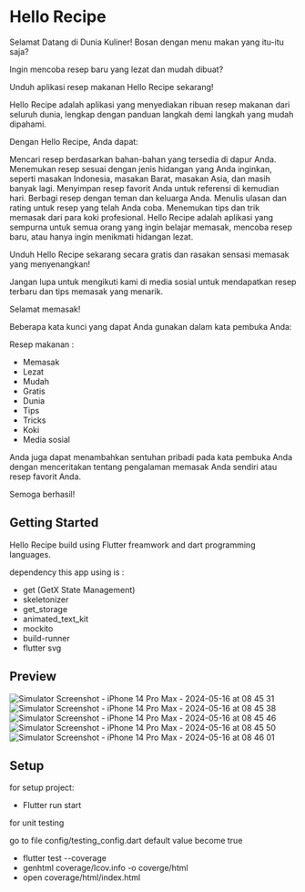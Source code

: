 # Hello Recipe

Selamat Datang di Dunia Kuliner!
Bosan dengan menu makan yang itu-itu saja?

Ingin mencoba resep baru yang lezat dan mudah dibuat?

Unduh aplikasi resep makanan Hello Recipe sekarang!

Hello Recipe adalah aplikasi yang menyediakan ribuan resep makanan dari seluruh dunia, lengkap dengan panduan langkah demi langkah yang mudah dipahami.

Dengan Hello Recipe, Anda dapat:

Mencari resep berdasarkan bahan-bahan yang tersedia di dapur Anda.
Menemukan resep sesuai dengan jenis hidangan yang Anda inginkan, seperti masakan Indonesia, masakan Barat, masakan Asia, dan masih banyak lagi.
Menyimpan resep favorit Anda untuk referensi di kemudian hari.
Berbagi resep dengan teman dan keluarga Anda.
Menulis ulasan dan rating untuk resep yang telah Anda coba.
Menemukan tips dan trik memasak dari para koki profesional.
Hello Recipe adalah aplikasi yang sempurna untuk semua orang yang ingin belajar memasak, mencoba resep baru, atau hanya ingin menikmati hidangan lezat.

Unduh Hello Recipe sekarang secara gratis dan rasakan sensasi memasak yang menyenangkan!

Jangan lupa untuk mengikuti kami di media sosial untuk mendapatkan resep terbaru dan tips memasak yang menarik.

Selamat memasak!

Beberapa kata kunci yang dapat Anda gunakan dalam kata pembuka Anda:

Resep makanan : 
- Memasak
- Lezat
- Mudah
- Gratis
- Dunia
- Tips
- Tricks
- Koki
- Media sosial

Anda juga dapat menambahkan sentuhan pribadi pada kata pembuka Anda dengan menceritakan tentang pengalaman memasak Anda sendiri atau resep favorit Anda.

Semoga berhasil!

## Getting Started

Hello Recipe build using Flutter freamwork and dart programming languages.

dependency this app using is :
- get (GetX State Management)
- skeletonizer
- get_storage
- animated_text_kit
- mockito
- build-runner
- flutter svg

## Preview

![Simulator Screenshot - iPhone 14 Pro Max - 2024-05-16 at 08 45 31](https://github.com/mowoka/food_receipe/assets/18671880/f521de82-cb86-4adc-8a99-98bd2eb75f86) ![Simulator Screenshot - iPhone 14 Pro Max - 2024-05-16 at 08 45 38](https://github.com/mowoka/food_receipe/assets/18671880/df1e2f13-275c-4d6a-9489-af040982a79a) ![Simulator Screenshot - iPhone 14 Pro Max - 2024-05-16 at 08 45 46](https://github.com/mowoka/food_receipe/assets/18671880/8ace4e7f-ad14-47f1-90ed-c0fa89f702b0)
![Simulator Screenshot - iPhone 14 Pro Max - 2024-05-16 at 08 45 50](https://github.com/mowoka/food_receipe/assets/18671880/141e8801-0d67-41bd-865a-e370bfe81e71) ![Simulator Screenshot - iPhone 14 Pro Max - 2024-05-16 at 08 46 01](https://github.com/mowoka/food_receipe/assets/18671880/94c41d3c-bfc9-4fea-8dda-21e7c0cb966e)



## Setup

for setup project:
- Flutter run start

for unit testing

go to file config/testing_config.dart
default value become true

- flutter test --coverage
- genhtml coverage/lcov.info -o coverge/html
- open coverage/html/index.html